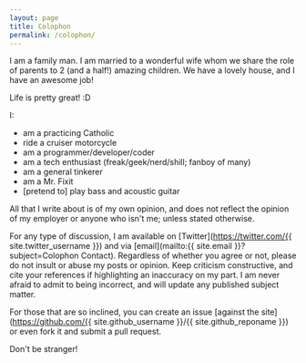 ```yaml
---
layout: page
title: Colophon
permalink: /colophon/
---
```


I am a family man. I am married to a wonderful wife whom we share the role of parents to 2 (and a half!) amazing children. We have a lovely house, and I have an awesome job!

Life is pretty great! :D

I:

- am a practicing Catholic
- ride a cruiser motorcycle
- am a programmer/developer/coder
- am a tech enthusiast (freak/geek/nerd/shill; fanboy of many)
- am a general tinkerer
- am a Mr. Fixit
- \[pretend to] play bass and acoustic guitar

All that I write about is of my own opinion, and does not reflect the opinion of my employer or anyone who isn't me; unless stated otherwise.

For any type of discussion, I am available on [Twitter](https://twitter.com/{{ site.twitter_username }}) and via [email](mailto:{{ site.email }}?subject=Colophon Contact). Regardless of whether you agree or not, please do not insult or abuse my posts or opinion. Keep criticism constructive, and cite your references if highlighting an inaccuracy on my part. I am never afraid to admit to being incorrect, and will update any published subject matter.
 
For those that are so inclined, you can create an issue [against the site](https://github.com/{{ site.github_username }}/{{ site.github_reponame }}) or even fork it and submit a pull request.

Don't be stranger!

